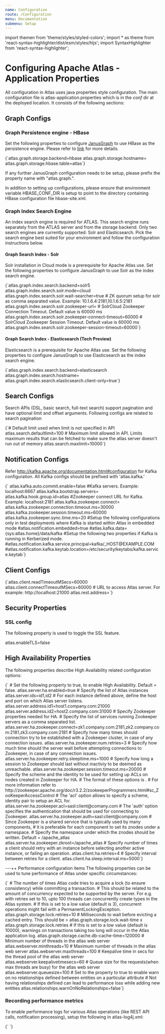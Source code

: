 ```yaml
---
name: Configuration
route: /Configuration
menu: Documentation
submenu: Setup 
---
```

import  themen  from 'theme/styles/styled-colors';
import  * as theme  from 'react-syntax-highlighter/dist/esm/styles/hljs';
import SyntaxHighlighter from 'react-syntax-highlighter';

# Configuring Apache Atlas - Application Properties

All configuration in Atlas uses java properties style configuration. The main configuration file is atlas-application.properties which is in the *conf* dir at the deployed location. It consists of the following sections:


## Graph Configs

### Graph Persistence engine - HBase
Set the following properties to configure [JanusGraph](https://janusgraph.org/) to use HBase as the persistence engine. Please refer to [link](http://docs.janusgraph.org/0.2.0/configuration.html#_hbase_caching) for more details.

<SyntaxHighlighter wrapLines={true} language="shell" style={theme.dark}>
{`atlas.graph.storage.backend=hbase
atlas.graph.storage.hostname=<ZooKeeper Quorum>
atlas.graph.storage.hbase.table=atlas`}
</SyntaxHighlighter>

If any further JanusGraph configuration needs to be setup, please prefix the property name with "atlas.graph.".

In addition to setting up configurations, please ensure that environment variable HBASE_CONF_DIR is setup to point to
the directory containing HBase configuration file hbase-site.xml.

### Graph Index Search Engine

An index search engine is required for ATLAS. This search engine runs separately from the ATLAS server and from the
storage backend. Only two search engines are currently supported: Solr and Elasticsearch. Pick the search engine
best suited for your environment and follow the configuration instructions below.

#### Graph Search Index - Solr
Solr installation in Cloud mode is a prerequisite for Apache Atlas use. Set the following properties to configure JanusGraph to use Solr as the index search engine.

<SyntaxHighlighter wrapLines={true} language="bash" style={themen}>
{`atlas.graph.index.search.backend=solr5
atlas.graph.index.search.solr.mode=cloud
atlas.graph.index.search.solr.wait-searcher=true
# ZK quorum setup for solr as comma separated value. Example: 10.1.6.4:2181,10.1.6.5:2181
atlas.graph.index.search.solr.zookeeper-url=
# SolrCloud Zookeeper Connection Timeout. Default value is 60000 ms
atlas.graph.index.search.solr.zookeeper-connect-timeout=60000
# SolrCloud Zookeeper Session Timeout. Default value is 60000 ms
atlas.graph.index.search.solr.zookeeper-session-timeout=60000`}
</SyntaxHighlighter>

#### Graph Search Index - Elasticsearch (Tech Preview)
Elasticsearch is a prerequisite for Apache Atlas use. Set the following properties to configure JanusGraph to use Elasticsearch as the index search engine.

<SyntaxHighlighter wrapLines={true} language="bash" style={theme.dark}>
{`atlas.graph.index.search.backend=elasticsearch
atlas.graph.index.search.hostname=<hostname(s) of the Elasticsearch master nodes comma separated>
atlas.graph.index.search.elasticsearch.client-only=true`}
</SyntaxHighlighter>


## Search Configs
Search APIs (DSL, basic search, full-text search) support pagination and have optional limit and offset arguments. Following configs are related to search pagination

<SyntaxHighlighter wrapLines={true} language="bash" style={theme.dark}>
{`# Default limit used when limit is not specified in API
atlas.search.defaultlimit=100
# Maximum limit allowed in API. Limits maximum results that can be fetched to make sure the atlas server doesn't run out of memory
atlas.search.maxlimit=10000`}
</SyntaxHighlighter>


## Notification Configs
Refer http://kafka.apache.org/documentation.html#configuration for Kafka configuration. All Kafka configs should be prefixed with 'atlas.kafka.'

<SyntaxHighlighter wrapLines={true} language="bash"  style={theme.dark}>
{`
atlas.kafka.auto.commit.enable=false
#Kafka servers. Example: localhost:6667
atlas.kafka.bootstrap.servers=
atlas.kafka.hook.group.id=atlas
#Zookeeper connect URL for Kafka. Example: localhost:2181
atlas.kafka.zookeeper.connect=
atlas.kafka.zookeeper.connection.timeout.ms=30000
atlas.kafka.zookeeper.session.timeout.ms=60000
atlas.kafka.zookeeper.sync.time.ms=20
#Setup the following configurations only in test deployments where Kafka is started within Atlas in embedded mode
#atlas.notification.embedded=true
#atlas.kafka.data={sys:atlas.home}/data/kafka
#Setup the following two properties if Kafka is running in Kerberized mode.
#atlas.notification.kafka.service.principal=kafka/_HOST@EXAMPLE.COM
#atlas.notification.kafka.keytab.location=/etc/security/keytabs/kafka.service.keytab`}
</SyntaxHighlighter>

## Client Configs

<SyntaxHighlighter wrapLines={true} language="bash" style={theme.dark}>
{`atlas.client.readTimeoutMSecs=60000
atlas.client.connectTimeoutMSecs=60000
# URL to access Atlas server. For example: http://localhost:21000
atlas.rest.address=`}
</SyntaxHighlighter>


## Security Properties

### SSL config
The following property is used to toggle the SSL feature.

<SyntaxHighlighter wrapLines={true} language="bash" style={theme.dark}>
atlas.enableTLS=false
</SyntaxHighlighter>

## High Availability Properties
The following properties describe High Availability related configuration options:

<SyntaxHighlighter wrapLines={true} language="bash" style={theme.dark}>
{`
# Set the following property to true, to enable High Availability. Default = false.
atlas.server.ha.enabled=true
# Specify the list of Atlas instances
atlas.server.ids=id1,id2
# For each instance defined above, define the host and port on which Atlas server listens.
atlas.server.address.id1=host1.company.com:21000
atlas.server.address.id2=host2.company.com:31000
# Specify Zookeeper properties needed for HA.
# Specify the list of services running Zookeeper servers as a comma separated list.
atlas.server.ha.zookeeper.connect=zk1.company.com:2181,zk2.company.com:2181,zk3.company.com:2181
# Specify how many times should connection try to be established with a Zookeeper cluster, in case of any connection issues.
atlas.server.ha.zookeeper.num.retries=3
# Specify how much time should the server wait before attempting connections to Zookeeper, in case of any connection issues.
atlas.server.ha.zookeeper.retry.sleeptime.ms=1000
# Specify how long a session to Zookeeper should last without inactiviy to be deemed as unreachable.
atlas.server.ha.zookeeper.session.timeout.ms=20000
# Specify the scheme and the identity to be used for setting up ACLs on nodes created in Zookeeper for HA.
# The format of these options is <scheme:identity>.
# For more information refer to 
http://zookeeper.apache.org/doc/r3.2.2/zookeeperProgrammers.html#sc_ZooKeeperAccessControl
# The 'acl' option allows to specify a scheme, identity pair to setup an ACL for.
atlas.server.ha.zookeeper.acl=sasl:client@comany.com
# The 'auth' option specifies the authentication that should be used for connecting to Zookeeper.
atlas.server.ha.zookeeper.auth=sasl:client@company.com
# Since Zookeeper is a shared service that is typically used by many components,
# it is preferable for each component to set its znodes under a namespace.
# Specify the namespace under which the znodes should be written. Default = /apache_atlas
atlas.server.ha.zookeeper.zkroot=/apache_atlas
# Specify number of times a client should retry with an instance before selecting another active instance, or failing an operation.
atlas.client.ha.retries=4
# Specify interval between retries for a client.
atlas.client.ha.sleep.interval.ms=5000`}
</SyntaxHighlighter>

---++ Performance configuration items
The following properties can be used to tune performance of Atlas under specific circumstances:

<SyntaxHighlighter wrapLines={true} language="bash" style={theme.dark}>
{`
# The number of times Atlas code tries to acquire a lock (to ensure consistency) while committing a transaction.
# This should be related to the amount of concurrency expected to be supported by the server. For e.g. with retries set to 10, upto 100 threads can concurrently create types in the Atlas system.
# If this is set to a low value (default is 3), concurrent operations might fail with a PermanentLockingException.
atlas.graph.storage.lock.retries=10
# Milliseconds to wait before evicting a cached entry. This should be > atlas.graph.storage.lock.wait-time x atlas.graph.storage.lock.retries
# If this is set to a low value (default is 10000), warnings on transactions taking too long will occur in the Atlas application log.
atlas.graph.storage.cache.db-cache-time=120000
# Minimum number of threads in the atlas web server
atlas.webserver.minthreads=10
# Maximum number of threads in the atlas web server
atlas.webserver.maxthreads=100
# Keepalive time in secs for the thread pool of the atlas web server
atlas.webserver.keepalivetimesecs=60
# Queue size for the requests(when max threads are busy) for the atlas web server
atlas.webserver.queuesize=100
# Set to the property to true to enable warn on no relationships defined between entities on a particular attribute
# Not having relationships defined can lead to performance loss while adding new entities
atlas.relationships.warnOnNoRelationships=false`}
</SyntaxHighlighter>

### Recording performance metrics
To enable performance logs for various Atlas operations (like REST API calls, notification processing), setup the following in atlas-log4j.xml:

<SyntaxHighlighter wrapLines={true} language="xml" style={theme.dark}>
{`<appender name="perf_appender" class="org.apache.log4j.DailyRollingFileAppender">
  <param name="File" value="/var/log/atlas/atlas_perf.log"/>
  <param name="datePattern" value="'.'yyyy-MM-dd"/>
  <param name="append" value="true"/>
  <layout class="org.apache.log4j.PatternLayout">
    <param name="ConversionPattern" value="%d|%t|%m%n"/>
  </layout>
</appender>

 <logger name="org.apache.atlas.perf" additivity="false">
   <level value="debug"/>
   <appender-ref ref="perf_appender"/>
 </logger>`}
</SyntaxHighlighter>
